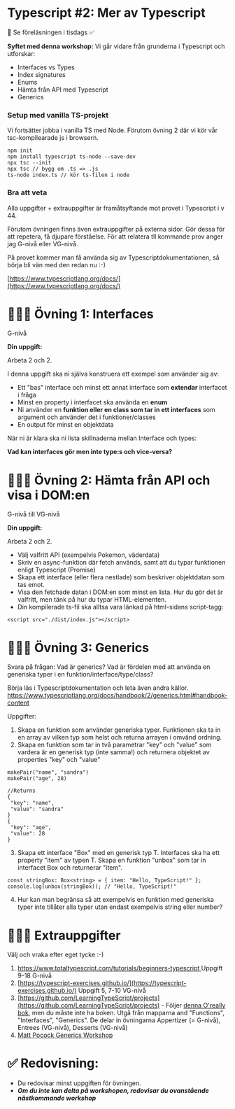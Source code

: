 
# Typescript #2: Mer av Typescript 
👋 Se föreläsningen i tisdags ✅ 

**Syftet med denna workshop:** Vi går vidare från grunderna i Typescript och utforskar:

* Interfaces vs Types
* Index signatures
* Enums
* Hämta från API med Typescript 
* Generics


### Setup med vanilla TS-projekt

Vi fortsätter jobba i vanilla TS med Node. Förutom övning 2 där vi kör vår tsc-kompilearade js i browsern.

```
npm init
npm install typescript ts-node --save-dev
npx tsc --init
npx tsc // bygg om .ts => .js
ts-node index.ts // kör ts-filen i node
```


### Bra att veta

Alla uppgifter + extrauppgifter är framåtsyftande mot provet i Typescript i v 44.

Förutom övningen finns även extrauppgifter på externa sidor. Gör dessa för att repetera, få djupare förståelse. För att relatera tll kommande prov anger jag G-nivå eller VG-nivå.

På provet kommer man få använda sig av Typescriptdokumentationen, så börja bli vän med den redan nu :-)

[https://www.typescriptlang.org/docs/](https://www.typescriptlang.org/docs/)

# 👩🏽‍💻 Övning 1: Interfaces 

G-nivå

**Din uppgift:**

Arbeta 2 och 2.


I denna uppgift ska ni själva konstruera ett exempel som använder sig av:

* Ett "bas" interface och minst ett annat interface som **extendar** interfacet i fråga
* Minst en property i interfacet ska använda en **enum**
* Ni använder en **funktion eller en class som tar in ett interfaces** som argument och använder det i funktioner/classes
* En output för minst en objektdata 

När ni är klara ska ni lista skillnaderna mellan Interface och types: 

**Vad kan interfaces gör men inte type:s och vice-versa?**

# 👩🏽‍💻 Övning 2: Hämta från API och visa i DOM:en 

G-nivå till VG-nivå

**Din uppgift:**

Arbeta 2 och 2.

* Välj valfritt API (exempelvis Pokemon, väderdata)
* Skriv en async-funktion där fetch används, samt att du typar funktionen enligt Typescript (Promise)
* Skapa ett interface (eller flera nestlade) som beskriver objektdatan som tas emot. 
* Visa den fetchade datan i DOM:en som minst en lista. Hur du gör det är valfritt, men tänk på hur du typar HTML-elementen. 
* Din kompilerade ts-fil ska alltsa vara länkad på html-sidans script-tagg:

```<script src="./dist/index.js"></script>```

# 👩🏽‍💻 Övning 3: Generics

Svara på frågan: Vad är generics? Vad är fördelen med att använda en generiska typer i en funktion/interface/type/class?

Börja läs i Typescriptdokumentation och leta även andra källor.
[https://www.typescriptlang.org/docs/handbook/2/generics.html#handbook-content
](https://www.typescriptlang.org/docs/handbook/2/generics.html#handbook-content)

Uppgifter: 

1. Skapa en funktion som använder generiska typer. Funktionen ska ta in en array av vilken typ som helst och returna arrayen i omvänd ordning.
2. Skapa en funktion som tar in två parametrar "key" och "value" som vardera är en generisk typ (inte samma!) och returnera objektet av properties "key" och "value"

 ```
 makePair("name", "sandra")
 makePair("age", 28)
 
 //Returns
 {
  "key": "name",
  "value": "sandra"
} 
{
  "key": "age",
  "value": 28
} 
```
3. Skapa ett interface "Box" med en generisk typ T. Interfaces ska ha ett property "item" av typen T. Skapa en funktion "unbox" som tar in interfacet Box och returnerar "item".

```
const stringBox: Box<string> = { item: "Hello, TypeScript!" };
console.log(unbox(stringBox)); // "Hello, TypeScript!"

```
4. Hur kan man begränsa så att exempelvis en funktion med generiska typer inte tillåter alla typer utan endast exempelvis string eller number? 

# 🏃🏽‍♂️ Extrauppgifter

Välj och vraka efter eget tycke :-)


1. [https://www.totaltypescript.com/tutorials/beginners-typescript
  ](https://www.totaltypescript.com/tutorials/beginners-typescript) Uppgift 9-18 G-nivå
2. [https://typescript-exercises.github.io/](https://typescript-exercises.github.io/) Uppgift 5, 7-10 VG-nivå
3. [https://github.com/LearningTypeScript/projects](https://github.com/LearningTypeScript/projects) - Följer [denna O'really bok](https://www.oreilly.com/library/view/learning-typescript/9781098110321/?_gl=1*pv2bzi*_ga*MTgzNjg0Njk0Ny4xNjk1MDMwMDU5*_ga_092EL089CH*MTY5NTIxMjAxOS4yLjEuMTY5NTIxMjIzNS40MS4wLjA.), men du måste inte ha boken. Utgå från mapparna and "Functions", "Interfaces", "Generics". De delar in övningarna Appertizer (= G-nivå), Entrees (VG-nivå), Desserts (VG-nivå)
4. [Matt Pocock Generics Workshop ](https://github.com/total-typescript/typescript-generics-workshop)




# ✅ Redovisning:
* Du redovisar minst uppgiften för övningen. 
* ***Om du inte kan delta på workshopen, redovisar du ovanstående nästkommande workshop***







